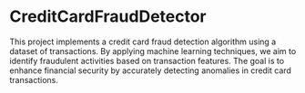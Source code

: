 # CreditCardFraudDetector
This project implements a credit card fraud detection algorithm using a dataset of transactions. By applying machine learning techniques, we aim to identify fraudulent activities based on transaction features. The goal is to enhance financial security by accurately detecting anomalies in credit card transactions.
